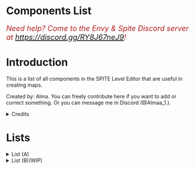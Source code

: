 # Components List

<i><span style="color:FireBrick; font-size:20px;">Need help? Come to the Envy & Spite Discord server at <a href="https://discord.gg/RY8J67neJ9">https://discord.gg/RY8J67neJ9</a>!</span></i>

# Introduction

This is a list of all components in the SPITE Level Editor that are useful in creating maps.

Created by: Alma. You can freely contribute here if you want to add or correct something. Or you can message me in Discord (@Almaa_1.).

<details>
	<summary>Credits</summary>

## Credits

Page by: Alma(@almaa_1.)

Contributors:

[triggered∞idiot (@triggeredidiot)](https://github.com/triggered0idiot)

</details>


# Lists

<details>

<summary>List (A)</summary>

Amount of components - 19

|Component|Function|
|---------|--------|
|Abrupt Level Changer|Loads a vanilla level.
|Activate Arena|Activates an Arena.
|Activate Next Wave|Activates the next wave in an Arena.
|Activate Next Wave HP|Activates the next wave when a certain enemy reaches a certain health amount.
|Activate On Controller|Activates an event when a player is using a controller.
|Activate On Slider Values|Activates an event when a certain slider level is set.
|Activate On Sound End|Activates an event when a sound has ended.
|Assist Options|Controls assists. It Has functions that can be helpful.
|Add Force|Applies a force to the player.
|Add Kill|Adds a kill to the StatsManager on start.
|Addressable Replacer|Not a ULTRAKILL component but it's common. It replaces an object it's attached to with another object that is in its "Path".
|Always Look At Camera|Makes an object to always look at a camera.
|Ambient Glow|Creates a pulsating glow using a SpriteRenderer.
|Animated Texture|Animates a texture.
|Animation Event To Ultrakill Event|Calls a ULTRAKILL event when an animation event has been fired from an animator. It uses an event index to specify which event.
|Animation Speed Randomizer|Randomises the speed of an animation on start, it uses maxRandomness to define the negative minimum range and positive maximum range.
|Attribute Checker|Useless by itself however it contains a DelayedActivate function which may be of use.
|Audio Continue On Enable|Continues specified audio source on enable.
|Audio Mixer Controller|Controls all audio mixing, such as music volume.

</details>

<details>

<summary>List (B)(WIP)</summary>

Amount of components - 21

This list is a work in progress

|Component|Function|
|---|---|
|Bait Item|Allows fish to be found using bait as seen in 5-S, this requires the Water component to work.
|Basic Confirmation Dialog|Basic functionality to show a confirmation dialog that fires an event on confirm.
|Battle Dimming Lights|Dims lights while in an arena, must be a parent of the lights. Used in 7-1.
|Bestiary Check|Checks if an enemy entry in the terminal is unlocked. If so activates an event.
|Big Door|Used for dual doors. Requires "Door" tag.
|Big Door Opener|Opens big doors.
|billboard|Used for billboard rendering?
|Blood Absorber|Makes object paintable by blood.
|Blood Absorber Child|Made for gameobjects that are parented for a gameobject with a "Blood Absorber" script.
|Blood Checker Manager|Manages Washing Progress HUD in 7-S.
|Blood Destroyer|Destroyes any blood on the surface of the object?
|Blood Filler|Used by 7-3 Suicide Trees.
|Bonus|Used for secret orbs.
|Boss Health Bar|Creates a boss health bar.
|Boss Identifier|Used for "Boss difficulty" assist.
|Breakable|Makes an object breakable. Requires a "Breakable" tag.
|Break Breakables|Breaks breakable objects.
|Break On Impact|Breaks the object if the player has collided with it while being above a certain speed threshold. Requires "Breakable" script to work.
|Break Particle|Creates particles if destroyed.
|Break Zone|Breaks the breakable object when a player enters a Box Collider. Requires a "Breakable" tag, a "Breakable" component, and a "Box Collider" component.
|Button Highlight Parent|Changes button image?

</details>

<!--   HOW TO CONTRIBUTE!

AFTER "|" PLACE THE DESCRIPTION OF THE COMPONENT.

AFTER YOU CONTRIBUTE PUT YOURSELF IN CREDITS

IF YOU WANT TO CREATE A NEW LIST:

1. COPY THIS TEMPLATE:

<details>

<summary>List (PUT A LETTER HERE)</summary>

### Amount of components-(NUMBER)

|Component|Function|
|---|---|
|PLACEHOLDER|PLACEHOLDER
|PLACEHOLDER|PLACEHOLDER
|PLACEHOLDER|PLACEHOLDER

</details>

-->

<!--# PICTURE TEMPLATE
<div style="text-align: center;">
	<figure>
		<img src="https://github.com/layzyidiot/e-sw/blob/main/images/(PLACEHOLDER).png?raw=true" alt="(PLACEHODLER)" width="90%" height="90%">
		<figcaption>(PLACEHOLDER)</figcaption>
	</figure>
</div>	-->
